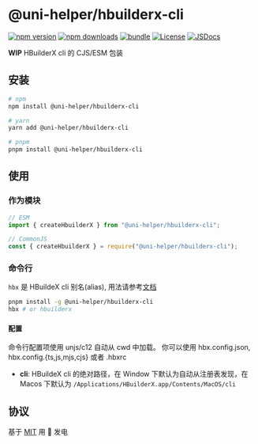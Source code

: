 # @uni-helper/hbuilderx-cli

[![npm version][npm-version-src]][npm-version-href]
[![npm downloads][npm-downloads-src]][npm-downloads-href]
[![bundle][bundle-src]][bundle-href]
[![License][license-src]][license-href]
[![JSDocs][jsdocs-src]][jsdocs-href]

**WIP** HBuilderX cli 的 CJS/ESM 包装

## 安装

```sh
# npm
npm install @uni-helper/hbuilderx-cli

# yarn
yarn add @uni-helper/hbuilderx-cli

# pnpm
pnpm install @uni-helper/hbuilderx-cli
```

## 使用

### 作为模块

```js
// ESM
import { createHbuilderX } from "@uni-helper/hbuilderx-cli";

// CommonJS
const { createHbuilderX } = require("@uni-helper/hbuilderx-cli");
```

### 命令行

`hbx` 是 HBuildeX cli 别名(alias), 用法请参考[文档](https://hx.dcloud.net.cn/cli/README)

```bash
pnpm install -g @uni-helper/hbuilderx-cli
hbx # or hbuilderx
```

#### 配置

命令行配置项使用 unjs/c12 自动从 cwd 中加载。 你可以使用 hbx.config.json, hbx.config.{ts,js,mjs,cjs} 或者 .hbxrc

- **cli**: HBuildeX cli 的绝对路径，在 Window 下默认为自动从注册表发现，在 Macos 下默认为 `/Applications/HBuilderX.app/Contents/MacOS/cli`

## 协议

基于 [MIT](./LICENSE) 用 💛 发电

<!-- Badges -->

[npm-version-src]: https://img.shields.io/npm/v/@uni-helper/hbuilderx-cli?style=flat&colorA=18181B&colorB=F0DB4F
[npm-version-href]: https://npmjs.com/package/@uni-helper/hbuilderx-cli
[npm-downloads-src]: https://img.shields.io/npm/dm/@uni-helper/hbuilderx-cli?style=flat&colorA=18181B&colorB=F0DB4F
[npm-downloads-href]: https://npmjs.com/package/@uni-helper/hbuilderx-cli
[bundle-src]: https://img.shields.io/bundlephobia/minzip/@uni-helper/hbuilderx-cli?style=flat&colorA=18181B&colorB=F0DB4F
[bundle-href]: https://bundlephobia.com/result?p=@uni-helper/hbuilderx-cli
[license-src]: https://img.shields.io/github/license/@uni-helper/hbuilderx-cli.svg?style=flat&colorA=18181B&colorB=F0DB4F
[license-href]: https://github.com/@uni-helper/hbuilderx-cli/blob/main/LICENSE
[jsdocs-src]: https://img.shields.io/badge/jsDocs.io-reference-18181B?style=flat&colorA=18181B&colorB=F0DB4F
[jsdocs-href]: https://www.jsdocs.io/package/@uni-helper/hbuilderx-cli
